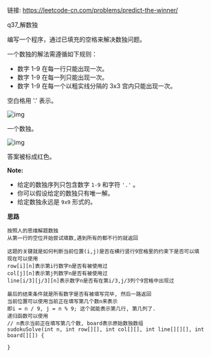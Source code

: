 链接: https://leetcode-cn.com/problems/predict-the-winner/

q37_解数独

编写一个程序，通过已填充的空格来解决数独问题。

一个数独的解法需遵循如下规则：

+ 数字 1-9 在每一行只能出现一次。
+ 数字 1-9 在每一列只能出现一次。
+ 数字 1-9 在每一个以粗实线分隔的 3x3 宫内只能出现一次。

空白格用 '.' 表示。

![img](http://upload.wikimedia.org/wikipedia/commons/thumb/f/ff/Sudoku-by-L2G-20050714.svg/250px-Sudoku-by-L2G-20050714.svg.png)

一个数独。

![img](http://upload.wikimedia.org/wikipedia/commons/thumb/3/31/Sudoku-by-L2G-20050714_solution.svg/250px-Sudoku-by-L2G-20050714_solution.svg.png)

答案被标成红色。

**Note:**

- 给定的数独序列只包含数字 `1-9` 和字符 `'.'` 。
- 你可以假设给定的数独只有唯一解。
- 给定数独永远是 `9x9` 形式的。

**思路**

```
按照人的思维解题数独
从第一行的空位开始尝试填数,遇到所有的都不行的就返回

这题的关键就是如何判断当前位置(i,j)是否在横行竖行9宫格里的约束下是否可以填
现在可以使用
row[i][n]表示第i行数字n是否有被使用过
col[j][n]表示第j列数字n是否有被使用过
line[i/3][j/3][n]表示数字n是否有在第i/3,j/3列个9宫格中出现过

最后的结束条件就是所有数字是否有被填写完毕, 然后一路返回
当前位置可以使用当前正在填写第几个数n来表示
即i = n / 9, j = n % 9; 这个就能表示第几行, 第几列了.
递归函数可以使用
// n表示当前正在填写第几个数, board表示原始数独数组
sudokuSolve(int n, int row[][], int col[][], int line[][][], int board[][]) {

}
```





